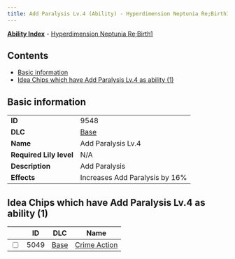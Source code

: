 ```yaml
---
title: Add Paralysis Lv.4 (Ability) - Hyperdimension Neptunia Re;Birth1
---
```


[**Ability Index**](/neptunia/rb1/ability/index.html) - [Hyperdimension Neptunia Re;Birth1](/neptunia/rb1)

## Contents

- [Basic information](#basic-information)
- [Idea Chips which have Add Paralysis Lv.4 as ability (1)](#idea-chips-which-have-add-paralysis-lv4-as-ability-1)

## Basic information

|   |   |
| -- | -- |
| **ID** | 9548 |
| **DLC** | [Base](/neptunia/rb1/dlc/1-base.html) |
| **Name** | Add Paralysis Lv.4 |
| **Required Lily level** | N/A |
| **Description** | Add Paralysis |
| **Effects** | Increases Add Paralysis by 16% |


## Idea Chips which have Add Paralysis Lv.4 as ability (1)

|    | ID | DLC | Name |
| -- | -- | --- | ---- |
| <input type="checkbox" id="rb1-item-1-5049" class="trackbox" /> | 5049 | [Base](/neptunia/rb1/dlc/1-base.html) | [Crime Action](/neptunia/rb1/item/1-5049-crime-action.html) |
